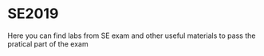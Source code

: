 # SE2019
Here you can find labs from SE exam and other useful materials to pass the pratical part of the exam
